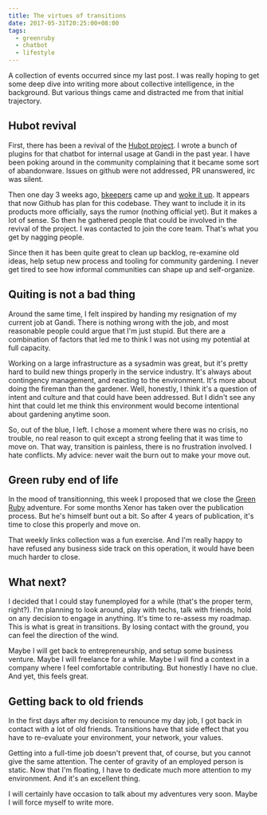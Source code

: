 ```yaml
---
title: The virtues of transitions
date: 2017-05-31T20:25:00+08:00
tags:
  - greenruby
  - chatbot
  - lifestyle
---
```

A collection of events occurred since my last post. I was really hoping to
get some deep dive into writing more about collective intelligence, in the background.
But various things came and distracted me from that initial trajectory.

## Hubot revival

First, there has been a revival of the [Hubot project][hubot]. I wrote a bunch of 
plugins for that chatbot for internal usage at Gandi in the past year. I have been poking
around in the community complaining that it became some sort of abandonware. Issues on github
were not addressed, PR unanswered, irc was silent.

Then one day 3 weeks ago, [bkeepers][bkeepers] came up and [woke it up][hubot_roadmap]. 
It appears that now Github has plan for this codebase. They want to include it in its products 
more officially, says the rumor (nothing official yet). But it makes a lot of sense. 
So then he gathered people that could be involved in the revival of the project. I was
contacted to join the core team. That's what you get by nagging people.

Since then it has been quite great to clean up backlog, re-examine old ideas, help setup
new process and tooling for community gardening. I never get tired to see how informal 
communities can shape up and self-organize.

## Quiting is not a bad thing

Around the same time, I felt inspired by handing my resignation of my current job at Gandi.
There is nothing wrong with the job, and most reasonable people could argue that I'm just stupid.
But there are a combination of factors that led me to think I was not using my potential at 
full capacity.

Working on a large infrastructure as a sysadmin was great, but it's pretty hard to build new things
properly in the service industry. It's always about contingency management, and reacting to the environment.
It's more about doing the fireman than the gardener. Well, honestly, I think it's a question of intent 
and culture and that could have been addressed. But I didn't see any hint that could let me think this
environment would become intentional about gardening anytime soon.

So, out of the blue, I left. I chose a moment where there was no crisis, no trouble, no real reason 
to quit except a strong feeling that it was time to move on. That way, transition is painless, there 
is no frustration involved. I hate conflicts. My advice: never wait the burn out to make your move out.

## Green ruby end of life

In the mood of transitionning, this week I proposed that we close the [Green Ruby][greenruby] adventure. 
For some months Xenor has taken over the publication process. But he's himself bunt out a bit.
So after 4 years of publication, it's time to close this properly and move on.

That weekly links collection was a fun exercise. And I'm really happy to have refused any business 
side track on this operation, it would have been much harder to close.

## What next?

I decided that I could stay funemployed for a while (that's the proper term, right?). I'm planning 
to look around, play with techs, talk with friends, hold on any decision to engage in anything. 
It's time to re-assess my roadmap. This is what is great in transitions. 
By losing contact with the ground, you can feel the direction of the wind.

Maybe I will get back to entrepreneurship, and setup some business venture. Maybe I will freelance for a while.
Maybe I will find a context in a company where I feel comfortable contributing. But honestly I have no clue.
And yet, this feels great.

## Getting back to old friends

In the first days after my decision to renounce my day job, I got back in contact with a lot of old friends.
Transitions have that side effect that you have to re-evaluate your environment, your network, your values.

Getting into a full-time job doesn't prevent that, of course, but you cannot give the same attention.
The center of gravity of an employed person is static. Now that I'm floating, I have to dedicate much more 
attention to my environment. And it's an excellent thing.

I will certainly have occasion to talk about my adventures very soon. Maybe I will force myself to write more. 


[hubot]: https://github.com/github/hubot
[bkeepers]: https://github.com/bkeepers
[hubot_roadmap]: https://github.com/github/hubot/blob/master/ROADMAP.md
[greenruby]: http://greenruby.org
